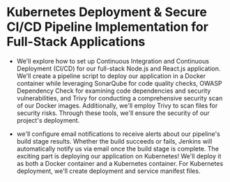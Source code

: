 # Kubernetes Deployment & Secure CI/CD Pipeline Implementation for Full-Stack Applications

- We'll explore how to set up Continuous Integration and Continuous Deployment (CI/CD) for our full-stack Node.js and React.js application. We'll create a pipeline script to deploy our application in a Docker container while leveraging SonarQube for code quality checks, OWASP Dependency Check for examining code dependencies and security vulnerabilities, and Trivy for conducting a comprehensive security scan of our Docker images. Additionally, we'll employ Trivy to scan files for security risks. Through these tools, we'll ensure the security of our project's deployment.

-  we'll configure email notifications to receive alerts about our pipeline's build stage results. Whether the build succeeds or fails, Jenkins will automatically notify us via email once the build stage is complete.
The exciting part is deploying our application on Kubernetes! We'll deploy it as both a Docker container and a Kubernetes container. For Kubernetes deployment, we'll create deployment and service manifest files.
